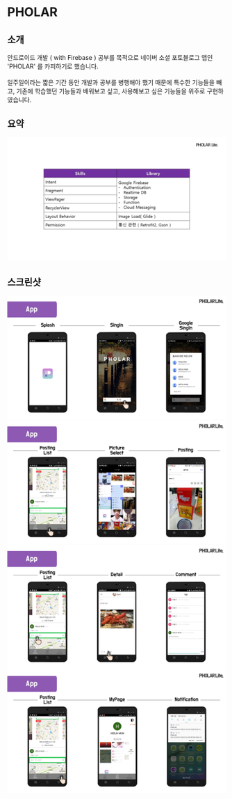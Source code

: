 # PHOLAR

## 소개
안드로이드 개발 ( with Firebase ) 공부를 목적으로 네이버 소셜 포토블로그 앱인 'PHOLAR' 를 카피하기로 했습니다.</br></br>
일주일이라는 짧은 기간 동안 개발과 공부를 병행해야 했기 때문에 특수한 기능들을 빼고, 기존에 학습했던 기능들과
배워보고 싶고, 사용해보고 싶은 기능들을 위주로 구현하였습니다.</br>

## 요약
![Skills&Library](https://github.com/Hooooong/Pholar/blob/master/img/Skill%26Library.jpg)

## 스크린샷
![screenshot1](https://github.com/Heepie/Pholar/blob/master/img/screen1.PNG)
![screenshot2](https://github.com/Heepie/Pholar/blob/master/img/screen2.PNG)
![screenshot3](https://github.com/Heepie/Pholar/blob/master/img/screen3.PNG)
![screenshot4](https://github.com/Heepie/Pholar/blob/master/img/screen4.PNG)
